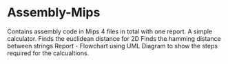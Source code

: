 # Assembly-Mips
Contains assembly code in Mips 
4 files in total with one report.
A simple calculator.
Finds the euclidean distance for 2D 
Finds the hamming distance between strings 
Report - Flowchart using UML Diagram to show the steps required for the calcualtions.
